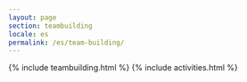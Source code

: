 ```yaml
---
layout: page
section: teambuilding
locale: es
permalink: /es/team-building/
---
```


{% include teambuilding.html %}
{% include activities.html %}
